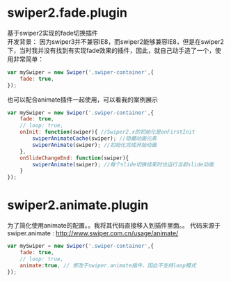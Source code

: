 # swiper2.fade.plugin
基于swiper2实现的fade切换插件<br>
开发背景：
因为swiper3并不兼容IE8，而swiper2能够兼容IE8，但是在swiper2下，当时我并没有找到有实现fade效果的插件，因此，就自己动手造了一个，使用非常简单：
```javascript
var mySwiper = new Swiper('.swiper-container',{   
    fade: true,
});
```
也可以配合animate插件一起使用，可以看我的案例展示
```javascript
var mySwiper = new Swiper('.swiper-container',{   
    fade: true,
    // loop: true,
    onInit: function(swiper){ //Swiper2.x的初始化是onFirstInit
        swiperAnimateCache(swiper); //隐藏动画元素 
        swiperAnimate(swiper); //初始化完成开始动画
    }, 
    onSlideChangeEnd: function(swiper){ 
        swiperAnimate(swiper); //每个slide切换结束时也运行当前slide动画
    }
});  
```

# swiper2.animate.plugin

为了简化使用animate的配置。。我将其代码直接移入到插件里面。。
代码来源于swiper.animate : http://www.swiper.com.cn/usage/animate/


```javascript
var mySwiper = new Swiper('.swiper-container',{   
    fade: true,
    // loop: true,
    animate:true, // 修改于swiper.animate插件，因此不支持loop模式
}); 
```